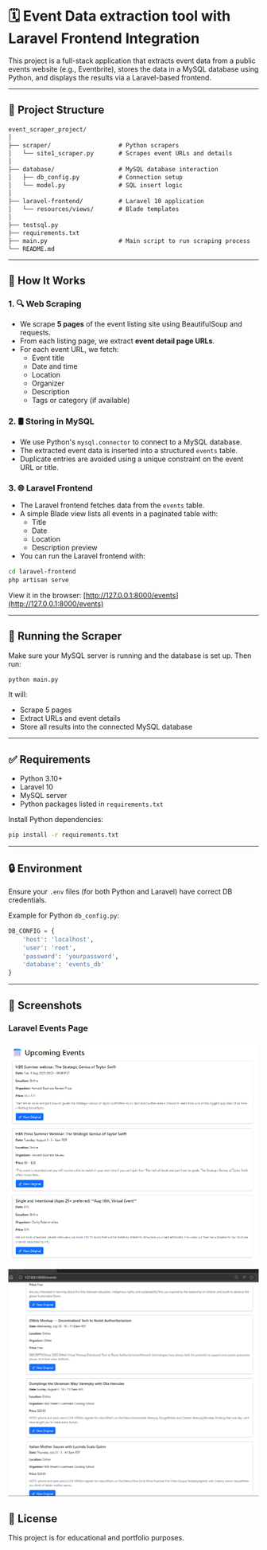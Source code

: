 # 🗓️ Event Data extraction tool with Laravel Frontend Integration

This project is a full-stack application that extracts event data from a public events website (e.g., Eventbrite), stores the data in a MySQL database using Python, and displays the results via a Laravel-based frontend.

---

## 🔧 Project Structure

```
event_scraper_project/
│
├── scraper/                   # Python scrapers
│   └── site1_scraper.py       # Scrapes event URLs and details
│
├── database/                  # MySQL database interaction
│   ├── db_config.py           # Connection setup
│   └── model.py               # SQL insert logic
│
├── laravel-frontend/          # Laravel 10 application
│   └── resources/views/       # Blade templates
│
├── testsql.py           
├── requirements.txt
├── main.py                    # Main script to run scraping process
└── README.md
```

---

## 🧠 How It Works

### 1. 🔍 Web Scraping

- We scrape **5 pages** of the event listing site using BeautifulSoup and requests.
- From each listing page, we extract **event detail page URLs**.
- For each event URL, we fetch:
  - Event title
  - Date and time
  - Location
  - Organizer
  - Description
  - Tags or category (if available)

### 2. 🛢️ Storing in MySQL

- We use Python's `mysql.connector` to connect to a MySQL database.
- The extracted event data is inserted into a structured `events` table.
- Duplicate entries are avoided using a unique constraint on the event URL or title.

### 3. 🌐 Laravel Frontend

- The Laravel frontend fetches data from the `events` table.
- A simple Blade view lists all events in a paginated table with:
  - Title
  - Date
  - Location
  - Description preview
- You can run the Laravel frontend with:

```bash
cd laravel-frontend
php artisan serve
```

View it in the browser: [http://127.0.0.1:8000/events](http://127.0.0.1:8000/events)

---

## 🚀 Running the Scraper

Make sure your MySQL server is running and the database is set up. Then run:

```bash
python main.py
```

It will:
- Scrape 5 pages
- Extract URLs and event details
- Store all results into the connected MySQL database

---

## ✅ Requirements

- Python 3.10+
- Laravel 10
- MySQL server
- Python packages listed in `requirements.txt`

Install Python dependencies:

```bash
pip install -r requirements.txt
```

---

## 🔒 Environment

Ensure your `.env` files (for both Python and Laravel) have correct DB credentials.

Example for Python `db_config.py`:

```python
DB_CONFIG = {
    'host': 'localhost',
    'user': 'root',
    'password': 'yourpassword',
    'database': 'events_db'
}
```

---

## 📸 Screenshots

### Laravel Events Page

![Screenshot 1](laravel-frontend/Screenshot1.png)

![Screenshot 2](laravel-frontend/Screenshot2.png)


## 📄 License

This project is for educational and portfolio purposes.
